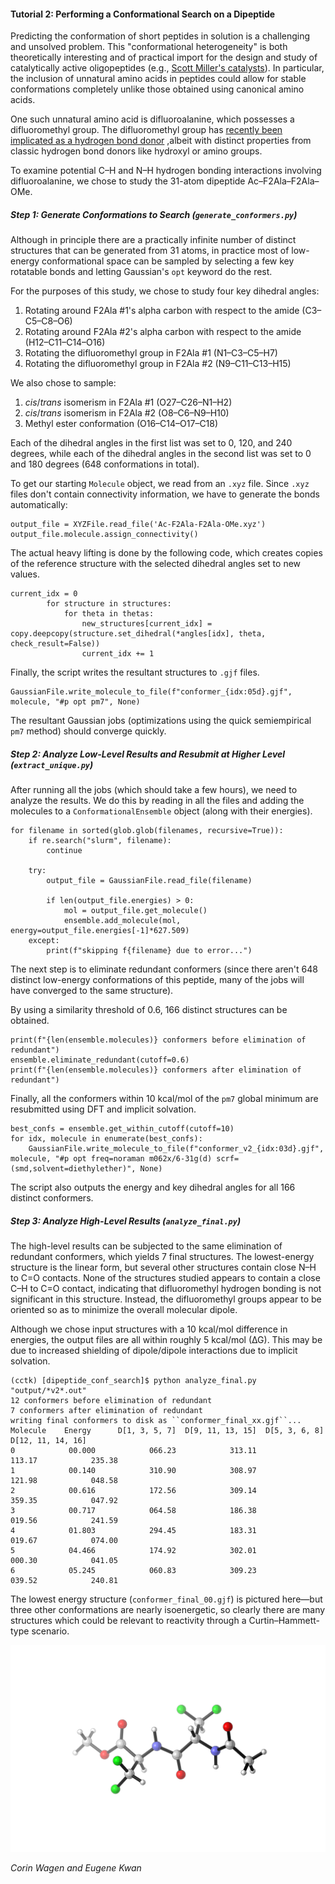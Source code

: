 #### Tutorial 2: Performing a Conformational Search on a Dipeptide

Predicting the conformation of short peptides in solution is a challenging and unsolved problem. 
This "conformational heterogeneity" is both theoretically interesting and of practical import for the design and study of 
catalytically active oligopeptides (e.g., [Scott Miller's catalysts](https://pubs.acs.org/doi/10.1021/acscatal.8b03563)). 
In particular, the inclusion of unnatural amino acids in peptides could allow for stable conformations completely unlike those
obtained using canonical amino acids.

One such unnatural amino acid is difluoroalanine, which possesses a difluoromethyl group. 
The difluoromethyl group has [recently been implicated as a hydrogen bond donor](https://pubs.acs.org/doi/abs/10.1021/jacs.7b04457)
,albeit with distinct properties from classic hydrogen bond donors like hydroxyl or amino groups. 

To examine potential C–H and N–H hydrogen bonding interactions involving difluoroalanine, 
we chose to study the 31-atom dipeptide Ac–F2Ala–F2Ala–OMe. 

##### Step 1: Generate Conformations to Search (`generate_conformers.py`)

Although in principle there are a practically infinite number of distinct structures that can be generated from 31 atoms, 
in practice most of low-energy conformational space can be sampled 
by selecting a few key rotatable bonds and letting Gaussian's `opt` keyword do the rest. 

For the purposes of this study, we chose to study four key dihedral angles:
1. Rotating around F2Ala #1's alpha carbon with respect to the amide (C3–C5–C8–O6)
1. Rotating around F2Ala #2's alpha carbon with respect to the amide (H12–C11–C14–O16)
1. Rotating the difluoromethyl group in F2Ala #1 (N1–C3–C5–H7)
1. Rotating the difluoromethyl group in F2Ala #2 (N9–C11–C13–H15)

We also chose to sample:
1. *cis*/*trans* isomerism in F2Ala #1 (O27–C26–N1–H2)
1. *cis*/*trans* isomerism in F2Ala #2 (O8–C6–N9–H10)
1. Methyl ester conformation (O16–C14–O17–C18)

Each of the dihedral angles in the first list was set to 0, 120, and 240 degrees, while
each of the dihedral angles in the second list was set to 0 and 180 degrees (648 conformations in total).

To get our starting `Molecule` object, we read from an `.xyz` file. Since `.xyz` files don't contain connectivity information, 
we have to generate the bonds automatically:

```
output_file = XYZFile.read_file('Ac-F2Ala-F2Ala-OMe.xyz')
output_file.molecule.assign_connectivity()
```

The actual heavy lifting is done by the following code, which creates copies of the reference structure with the selected
dihedral angles set to new values. 

```
current_idx = 0
        for structure in structures:
            for theta in thetas:
                new_structures[current_idx] = copy.deepcopy(structure.set_dihedral(*angles[idx], theta, check_result=False))
                current_idx += 1
```

Finally, the script writes the resultant structures to `.gjf` files.

```
GaussianFile.write_molecule_to_file(f"conformer_{idx:05d}.gjf", molecule, "#p opt pm7", None)
```

The resultant Gaussian jobs (optimizations using the quick semiempirical `pm7` method) should converge quickly. 

##### Step 2: Analyze Low-Level Results and Resubmit at Higher Level (`extract_unique.py`)

After running all the jobs (which should take a few hours), we need to analyze the results. 
We do this by reading in all the files and adding the molecules to a `ConformationalEnsemble` object (along with their energies). 

```
for filename in sorted(glob.glob(filenames, recursive=True)):
    if re.search("slurm", filename):
        continue
   
    try:  
        output_file = GaussianFile.read_file(filename)
        
        if len(output_file.energies) > 0:
            mol = output_file.get_molecule() 
            ensemble.add_molecule(mol, energy=output_file.energies[-1]*627.509)
    except:
        print(f"skipping f{filename} due to error...")
```

The next step is to eliminate redundant conformers (since there aren't 648 distinct low-energy conformations of this peptide, 
many of the jobs will have converged to the same structure). 

By using a similarity threshold of 0.6, 166 distinct structures can be obtained. 

```
print(f"{len(ensemble.molecules)} conformers before elimination of redundant")
ensemble.eliminate_redundant(cutoff=0.6)
print(f"{len(ensemble.molecules)} conformers after elimination of redundant")
```

Finally, all the conformers within 10 kcal/mol of the `pm7` global minimum are resubmitted using DFT and implicit solvation. 

```
best_confs = ensemble.get_within_cutoff(cutoff=10)
for idx, molecule in enumerate(best_confs):
    GaussianFile.write_molecule_to_file(f"conformer_v2_{idx:03d}.gjf", molecule, "#p opt freq=noraman m062x/6-31g(d) scrf=(smd,solvent=diethylether)", None)
```

The script also outputs the energy and key dihedral angles for all 166 distinct conformers. 

##### Step 3: Analyze High-Level Results (`analyze_final.py`)

The high-level results can be subjected to the same elimination of redundant conformers, which yields 7 final structures. 
The lowest-energy structure is the linear form, but several other structures contain close N–H to C=O contacts. 
None of the structures studied appears to contain a close C–H to C=O contact, indicating that difluoromethyl hydrogen bonding
is not significant in this structure. 
Instead, the difluoromethyl groups appear to be oriented so as to minimize the overall molecular dipole.

Although we chose input structures with a 10 kcal/mol difference in energies, the output files are all within roughly 5 kcal/mol (∆G). This may be due to increased shielding of dipole/dipole interactions due to implicit solvation. 

```
(cctk) [dipeptide_conf_search]$ python analyze_final.py "output/*v2*.out"
12 conformers before elimination of redundant
7 conformers after elimination of redundant
writing final conformers to disk as ``conformer_final_xx.gjf``...
Molecule    Energy      D[1, 3, 5, 7]  D[9, 11, 13, 15]  D[5, 3, 6, 8]  D[12, 11, 14, 16]
0            00.000            066.23            313.11            113.17            235.38
1            00.140            310.90            308.97            121.98            048.58
2            00.616            172.56            309.14            359.35            047.92
3            00.717            064.58            186.38            019.56            241.59
4            01.803            294.45            183.31            019.67            074.00
5            04.466            174.92            302.01            000.30            041.05
6            05.245            060.83            309.23            039.52            240.81
```

The lowest energy structure (`conformer_final_00.gjf`) is pictured here—but three other conformations are nearly isoenergetic, so clearly there are many structures which could be relevant to reactivity through a Curtin–Hammett-type scenario. 

<img src='lowest_energy_conformer.png' width=600>

*Corin Wagen and Eugene Kwan*
